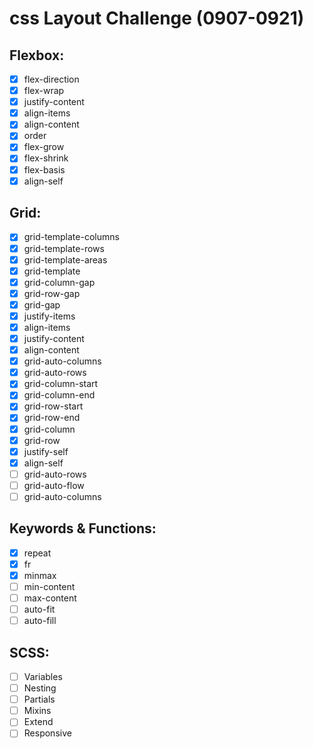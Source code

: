 # css Layout Challenge (0907-0921)

## Flexbox:
- [x] flex-direction
- [x] flex-wrap
- [x] justify-content
- [x] align-items
- [x] align-content
- [x] order
- [x] flex-grow
- [x] flex-shrink
- [X] flex-basis
- [x] align-self

## Grid:
- [x] grid-template-columns
- [x] grid-template-rows
- [x] grid-template-areas
- [x] grid-template
- [x] grid-column-gap
- [x] grid-row-gap
- [x] grid-gap
- [x] justify-items
- [x] align-items
- [x] justify-content
- [x] align-content
- [x] grid-auto-columns
- [x] grid-auto-rows
- [x] grid-column-start
- [x] grid-column-end
- [x] grid-row-start
- [x] grid-row-end
- [x] grid-column
- [x] grid-row
- [x] justify-self
- [x] align-self
- [ ] grid-auto-rows
- [ ] grid-auto-flow
- [ ] grid-auto-columns

## Keywords & Functions:
- [x] repeat
- [x] fr
- [x] minmax
- [ ] min-content
- [ ] max-content
- [ ] auto-fit
- [ ] auto-fill

## SCSS:
- [ ] Variables
- [ ] Nesting
- [ ] Partials
- [ ] Mixins
- [ ] Extend
- [ ] Responsive